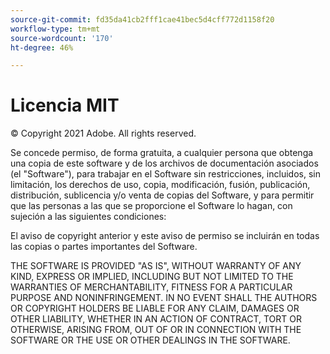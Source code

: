 ```yaml
---
source-git-commit: fd35da41cb2fff1cae41bec5d4cff772d1158f20
workflow-type: tm+mt
source-wordcount: '170'
ht-degree: 46%

---
```

# Licencia MIT

© Copyright 2021 Adobe. All rights reserved.

Se concede permiso, de forma gratuita, a cualquier persona que obtenga una copia de este software y de los archivos de documentación asociados (el &quot;Software&quot;), para trabajar en el Software sin restricciones, incluidos, sin limitación, los derechos de uso, copia, modificación, fusión, publicación, distribución, sublicencia y/o venta de copias del Software, y para permitir que las personas a las que se proporcione el Software lo hagan, con sujeción a las siguientes condiciones:

El aviso de copyright anterior y este aviso de permiso se incluirán en todas las copias o partes importantes del Software.

THE SOFTWARE IS PROVIDED &quot;AS IS&quot;, WITHOUT WARRANTY OF ANY KIND,
EXPRESS OR IMPLIED, INCLUDING BUT NOT LIMITED TO THE WARRANTIES OF
MERCHANTABILITY, FITNESS FOR A PARTICULAR PURPOSE AND
NONINFRINGEMENT. IN NO EVENT SHALL THE AUTHORS OR COPYRIGHT HOLDERS BE
LIABLE FOR ANY CLAIM, DAMAGES OR OTHER LIABILITY, WHETHER IN AN ACTION
OF CONTRACT, TORT OR OTHERWISE, ARISING FROM, OUT OF OR IN CONNECTION
WITH THE SOFTWARE OR THE USE OR OTHER DEALINGS IN THE SOFTWARE.

